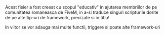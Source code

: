 Acest fisier a fost creeat cu scopul "educativ" in ajutarea membriilor de pe comunitatea romaneasca de FiveM, in a-si traduce singuri scripturile dorite de pe alte 
tip-uri de framework, precizate si in titlu!

In viitor se vor adauga mai multe functii, triggere si poate alte framework-uri
